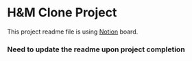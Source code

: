 # H&M Clone Project

This project readme file is using [Notion](https://www.notion.so/Capstone-project-480d15061a674eeaa17ac3fa9fd952bc) board.



### Need to update the readme upon project completion